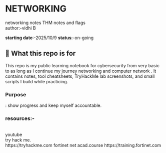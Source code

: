 # NETWORKING
networking notes
THM notes and flags <br>
author:-vidhi B <br>

**starting date**:-2025/10/9
**status**:-on-going

## 🔎 What this repo is for
This repo is my public learning notebook for cybersecurity from very basic to as long as I continue my journey networking and computer network . It contains notes, tool cheatsheets, TryHackMe lab screenshots, and small scripts I build while practicing.  
<h3>Purpose</h3>: show progress and keep myself accountable.

<h3>resources:-</h3><br>
youtube <br>
 try hack me.<br>
   https://tryhackme.com
  fortinet net acad.course
   https://training.fortinet.com

